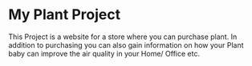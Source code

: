 <h1>My Plant Project</h1>

<p> This Project is a website for a store where you can purchase plant. In addition to purchasing you can also gain information on how your Plant baby can improve the air quality in your Home/ Office etc. </p>

